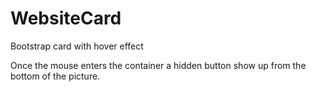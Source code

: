 # WebsiteCard
Bootstrap card with hover effect

Once the mouse enters the container a hidden button show up from the bottom of the picture.

